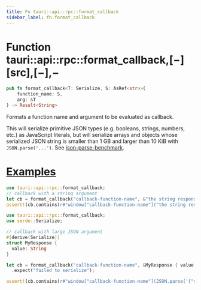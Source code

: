 ```yaml
---
title: Fn tauri::api::rpc::format_callback
sidebar_label: fn.format_callback
---
```


# Function tauri::api::rpc::format_callback,\[−]\[src],\[−],−

```rs
pub fn format_callback<T: Serialize, S: AsRef<str>>(
    function_name: S, 
    arg: &T
) -> Result<String>
```

Formats a function name and argument to be evaluated as callback.

This will serialize primitive JSON types (e.g. booleans, strings, numbers, etc.) as JavaScript literals, but will serialize arrays and objects whose serialized JSON string is smaller than 1 GB and larger than 10 KiB with `JSON.parse('...')`. See [json-parse-benchmark](https://github.com/GoogleChromeLabs/json-parse-benchmark).

# [Examples](/docs/api/rust/tauri/about:blank#examples)

```rs
use tauri::api::rpc::format_callback;
// callback with a string argument
let cb = format_callback("callback-function-name", &"the string response").expect("failed to serialize");
assert!(cb.contains(r#"window["callback-function-name"]("the string response")"#));
```

```rs
use tauri::api::rpc::format_callback;
use serde::Serialize;

// callback with large JSON argument
#[derive(Serialize)]
struct MyResponse {
  value: String
}

let cb = format_callback("callback-function-name", &MyResponse { value: String::from_utf8(vec&#33;[b'X'; 10_240]).unwrap()})
  .expect("failed to serialize");

assert!(cb.contains(r#"window["callback-function-name"](JSON.parse('{"value":"XXXXXXXXX"#));
```
